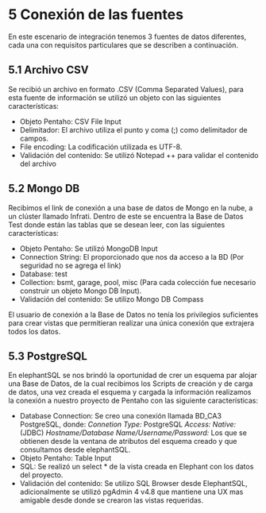 # 5 Conexión de las fuentes

En este escenario de integración tenemos 3 fuentes de datos diferentes, cada una con requisitos particulares que se describen a continuación.

## 5.1 Archivo CSV
Se recibió un archivo en formato .CSV (Comma Separated Values), para esta fuente de información se utilizó un objeto con las siguientes características:

- Objeto Pentaho:  CSV File Input  
- Delimitador: El archivo utiliza el punto y coma (;) como delimitador de campos.
- File encoding: La codificación utilizada es UTF-8.
- Validación del contenido: Se utilizó Notepad ++ para validar el contenido del archivo


## 5.2 Mongo DB 
Recibimos el link de conexión a una base de datos de Mongo en la nube, a un clúster llamado Infrati. Dentro de este se encuentra la Base de Datos Test donde están las tablas que se desean leer, con las siguientes características:

- Objeto Pentaho: Se utilizó MongoDB Input
- Connection String: El proporcionado que nos da acceso a la BD (Por seguridad no se agrega el link)
- Database: test
- Collection: bsmt, garage, pool, misc (Para cada colección fue necesario construir un objeto Mongo DB Input).
- Validación del contenido: Se utilizo Mongo DB Compass

El usuario de conexión a la Base de Datos no tenía los privilegios suficientes para crear vistas que permitieran realizar una única conexión que extrajera todos los datos.

## 5.3 PostgreSQL
En elephantSQL se nos brindó la oportunidad de crer un esquema par alojar una Base de Datos, de la cual recibimos los Scripts de creación y de carga de datos, una vez creada el esquema y cargada la información realizamos la conexión a nuestro proyecto de Pentaho con las siguiente características:

- Database Connection: Se creo una conexión llamada BD_CA3 PostgreSQL, donde:
*Connetion Type:* PostgreSQL
*Access: Native:* (JDBC)
*Hostname/Database Name/Username/Password:*  Los que se obtienen desde la ventana de atributos del esquema creado y que consultamos desde elephantSQL.
- Objeto Pentaho: Table Input
- SQL: Se realizó un select * de la vista creada en Elephant con los datos del proyecto.
- Validación del contenido: Se utilizo SQL Browser desde ElephantSQL, adicionalmente se utilizó pgAdmin 4 v4.8 que mantiene una UX mas amigable desde donde se crearon las vistas requeridas.
